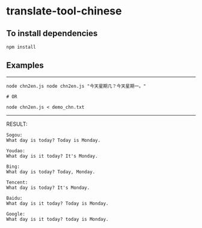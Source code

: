 # translate-tool-chinese

## To install dependencies

```shell
npm install
```

## Examples

----------------------------------------


```shell
node chn2en.js node chn2en.js "今天星期几？今天星期一。"

# OR

node chn2en.js < demo_chn.txt
```

----------------------------------------

RESULT:

```
Sogou:
What day is today? Today is Monday.

Youdao:
What day is it today? It's Monday.

Bing:
What day is today? Today, Monday.

Tencent:
What day is today? It's Monday.

Baidu:
What day is it today? Today is Monday.

Google:
What day is it today? today is Monday.
```